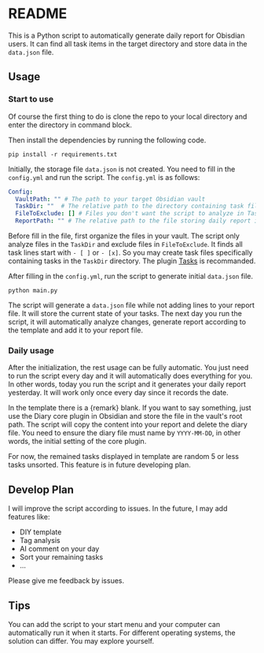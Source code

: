 # README

This is a Python script to automatically generate daily report for Obisdian users. It can find all task items in the target directory and store data in the `data.json` file. 

## Usage

### Start to use

Of course the first thing to do is clone the repo to your local directory and enter the directory in command block.

Then install the dependencies by running the following code.

```
pip install -r requirements.txt
```

Initially, the storage file `data.json` is not created. You need to fill in the `config.yml` and run the script. The `config.yml` is as follows:

```yml
Config:
  VaultPath: "" # The path to your target Obsidian vault
  TaskDir: ""  # The relative path to the directory containing task files in your vault
  FileToExclude: [] # Files you don't want the script to analyze in TaskDir
  ReportPath: "" # The relative path to the file storing daily report in your vault
``` 

Before fill in the file, first organize the files in your vault. The script only analyze files in the `TaskDir` and exclude files in `FileToExclude`. It finds all task lines start with `- [ ]` or `- [x]`. So you may create task files specifically containing tasks in the `TaskDir` directory. The plugin [Tasks](https://github.com/obsidian-tasks-group/obsidian-tasks) is recommanded.

After filling in the `config.yml`, run the script to generate initial `data.json` file.

```
python main.py
```

The script will generate a `data.json` file while not adding lines to your report file. It will store the current state of your tasks. The next day you run the script, it will automatically analyze changes, generate report according to the template and add it to your report file.

### Daily usage

After the initialization, the rest usage can be fully automatic. You just need to run the script every day and it will automatically does everything for you. In other words, today you run the script and it generates your daily report yesterday. It will work only once every day since it records the date.

In the template there is a {remark} blank. If you want to say something, just use the Diary core plugin in Obsidian and store the file in the vault's root path. The script will copy the content into your report and delete the diary file. You need to ensure the diary file must name by `YYYY-MM-DD`, in other words, the initial setting of the core plugin.

For now, the remained tasks displayed in template are random 5 or less tasks unsorted. This feature is in future developing plan.

## Develop Plan

I will improve the script according to issues. In the future, I may add features like:

- DIY template
- Tag analysis
- AI comment on your day
- Sort your remaining tasks
- ...

Please give me feedback by issues.


## Tips

You can add the script to your start menu and your computer can automatically run it when it starts. For different operating systems, the solution can differ. You may explore yourself.
